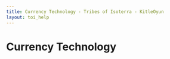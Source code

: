 ```yaml
---
title: Currency Technology - Tribes of Isoterra - KitleOyun
layout: toi_help
---
```


<h1 class="h1">Currency Technology</h1>
